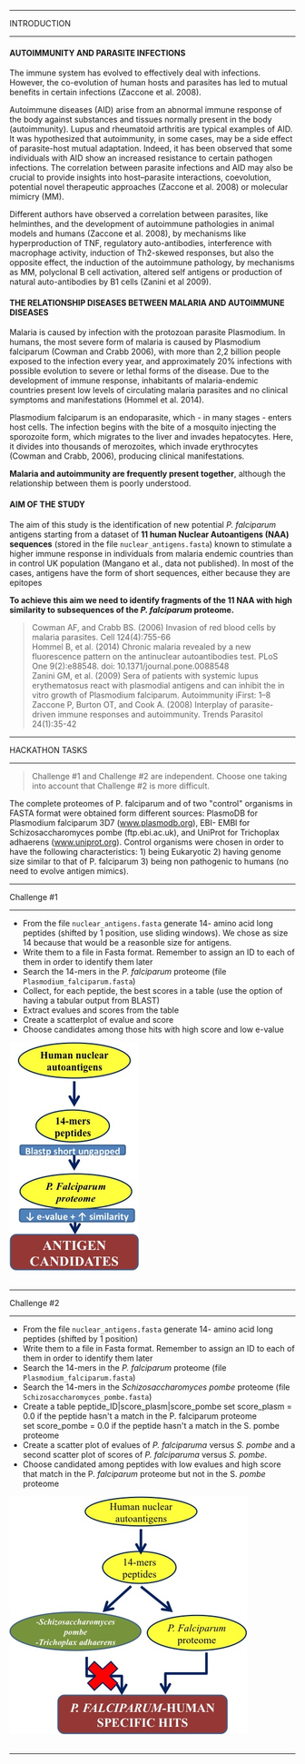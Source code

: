 ***************
INTRODUCTION
***************

#### AUTOIMMUNITY AND PARASITE INFECTIONS
The immune system has evolved to effectively deal with infections. However, the co-evolution of
human hosts and parasites has led to mutual benefits in certain infections (Zaccone et al. 2008).


Autoimmune diseases (AID) arise from an abnormal immune response of the body against
substances and tissues normally present in the body (autoimmunity). Lupus and rheumatoid arthritis are
typical examples of AID. It was hypothesized that autoimmunity, in some cases, may be a side effect of
parasite-host mutual adaptation. Indeed, it has been observed that some individuals with AID show an
increased resistance to certain pathogen infections. The correlation between parasite infections and AID
may also be crucial to provide insights into host–parasite interactions, coevolution, potential novel
therapeutic approaches (Zaccone et al. 2008) or molecular mimicry (MM).


Different authors have observed a correlation between parasites, like helminthes, and the
development of autoimmune pathologies in animal models and humans (Zaccone et al. 2008), by
mechanisms like hyperproduction of TNF, regulatory auto-antibodies, interference with macrophage
activity, induction of Th2-skewed responses, but also the opposite effect, the induction of the autoimmune
pathology, by mechanisms as MM, polyclonal B cell activation, altered self antigens or production of
natural auto-antibodies by B1 cells (Zanini et al 2009).



#### THE RELATIONSHIP DISEASES BETWEEN MALARIA AND AUTOIMMUNE DISEASES

Malaria is caused by infection with the protozoan parasite Plasmodium. In humans, the most
severe form of malaria is caused by Plasmodium falciparum (Cowman and Crabb 2006), with more than
2,2 billion people exposed to the infection every year, and approximately 20% infections with possible
evolution to severe or lethal forms of the disease. Due to the development of immune response, inhabitants
of malaria-endemic countries present low levels of circulating malaria parasites and no clinical symptoms
and manifestations (Hommel et al. 2014).



Plasmodium falciparum is an endoparasite, which - in many stages - enters host cells. The
infection begins with the bite of a mosquito injecting the sporozoite form, which migrates to the liver and
invades hepatocytes. Here, it divides into thousands of merozoites, which invade erythrocytes (Cowman
and Crabb, 2006), producing clinical manifestations.


**Malaria and autoimmunity are frequently present together**, although the relationship between
them is poorly understood.


####  AIM OF THE STUDY
The aim of this study is the identification  of new potential  *P. falciparum* antigens
starting from a dataset of **11 human Nuclear Autoantigens (NAA) sequences** (stored in the file `nuclear_antigens.fasta`) known to stimulate a higher immune response in individuals from malaria endemic countries than in control UK population (Mangano et al., data not published).
In most of the cases, antigens have the form of short sequences, either because they are epitopes

**To achieve this aim we need to identify fragments of the 11 NAA with high similarity to subsequences of the *P. falciparum*  proteome.**



>Cowman AF, and Crabb BS. (2006) Invasion of red blood cells by malaria parasites. Cell 124(4):755-66<br>
>Hommel B, et al. (2014) Chronic malaria revealed by a new fluorescence pattern on the antinuclear autoantibodies test. PLoS One 9(2):e88548. doi: 10.1371/journal.pone.0088548<br>
>Zanini GM, et al. (2009) Sera of patients with systemic lupus erythematosus react with plasmodial antigens and can inhibit the in vitro growth of Plasmodium falciparum. Autoimmunity iFirst: 1–8<br>
>Zaccone P, Burton OT, and Cook A. (2008) Interplay of parasite-driven immune responses and autoimmunity. Trends Parasitol 24(1):35-42<br>



***************
HACKATHON TASKS
***************

> Challenge #1 and Challenge #2 are independent. Choose one taking into account that  Challenge #2 is more difficult.


The complete proteomes of P. falciparum and of two "control" organisms in FASTA format were
obtained form different sources: PlasmoDB for Plasmodium falciparum 3D7 (www.plasmodb.org), EBI-
EMBl for Schizosaccharomyces pombe (ftp.ebi.ac.uk), and UniProt for Trichoplax adhaerens
(www.uniprot.org). Control organisms were chosen in order to have the following characteristics: 1) being
Eukaryotic 2) having genome size similar to that of P. falciparum 3) being non pathogenic to humans (no
need to evolve antigen mimics).

***************
Challenge #1
***************

- From the file `nuclear_antigens.fasta` generate 14- amino acid long peptides (shifted by 1 position, use sliding windows). We chose as size 14 because that would be a reasonble size for antigens.
- Write them to a file in Fasta format. Remember to assign an ID to each of them in order to identify them later
- Search the 14-mers in the *P. falciparum* proteome (file `Plasmodium_falciparum.fasta`)
- Collect, for each peptide, the best scores in a table (use the option of having a tabular output from BLAST)
- Extract evalues and scores from the table
- Create a scatterplot of evalue and score
- Choose candidates among those hits with high score and low e-value

![hh1](../../img/hh1.jpg)
<br>
<br>


***************
Challenge #2
***************

- From the file `nuclear_antigens.fasta` generate 14- amino acid long peptides (shifted by 1 position)
- Write them to a file in Fasta format. Remember to assign an ID to each of them in order to identify them later
- Search the 14-mers in the *P. falciparum* proteome (file `Plasmodium_falciparum.fasta`)
- Search the 14-mers in the *Schizosaccharomyces pombe* proteome (file `Schizosaccharomyces_pombe.fasta`)
- Create a table peptide_ID|score_plasm|score_pombe
      set score_plasm = 0.0 if the peptide hasn't a match in the P. falciparum proteome <br>
      set score_pombe = 0.0 if the peptide hasn't a match in the S. pombe proteome
- Create a scatter plot of evalues of *P. falciparuma* versus *S. pombe*  and a second scatter plot of scores of *P. falciparuma* versus *S. pombe*.
- Choose candidated among peptides with low evalues and high score that match in the P. *falciparum* proteome but not in the S. *pombe* proteome


![hh2](../../img/hh2.jpg)
<br>
<br>


***************
